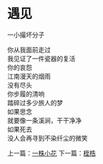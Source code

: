 # 遇见
一小撮坏分子

你从我面前走过\
我见证了一件瓷器的复活\
你的哀怨\
江南漫天的烟雨\
没有尽头\
你步履的清响\
踏碎过多少旅人的梦\
如果思念\
就要像一条溪涧，干干净净\
如果死去\
没人会再寻到不染纤尘的微笑



上一篇：[一株小花](3b9b3f5a2f4142d1b0a077d9fd18bc56.md)  下一篇：[桎梏](874b419dc459486d9accdf0bac4eff48.md)
